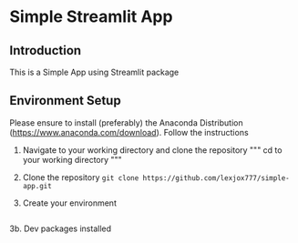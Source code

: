 # Simple Streamlit App

## Introduction
This is a Simple App using Streamlit package

## Environment Setup
Please ensure to install (preferably) the Anaconda Distribution (https://www.anaconda.com/download). Follow the instructions

1. Navigate to your working directory and clone the repository
  """ cd to your working directory """
2. Clone the repository
  ```git clone https://github.com/lexjox777/simple-app.git```

3. Create your environment
  ``` conda create --name simpleappenv python==3.10 -y
  ```
  3b. Dev packages installed
  ```pip install streamlit jupyter notebook==6.5.6 pandas numpy
  ```




